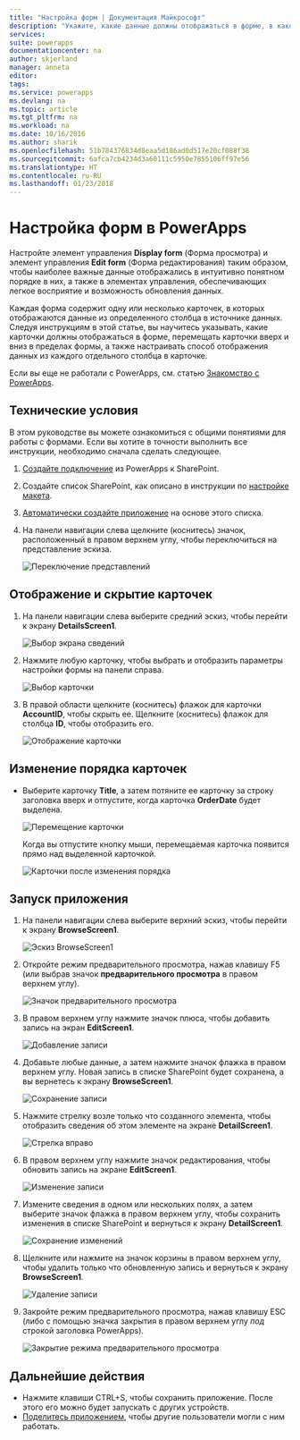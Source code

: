 ```yaml
---
title: "Настройка форм | Документация Майкрософт"
description: "Укажите, какие данные должны отображаться в форме, в каком порядке и в каких элементах управления."
services: 
suite: powerapps
documentationcenter: na
author: skjerland
manager: anneta
editor: 
tags: 
ms.service: powerapps
ms.devlang: na
ms.topic: article
ms.tgt_pltfrm: na
ms.workload: na
ms.date: 10/16/2016
ms.author: sharik
ms.openlocfilehash: 51b784376834d8eaa5d186ad0d517e20cf088f38
ms.sourcegitcommit: 6afca7cb4234d3a60111c5950e7855106ff97e56
ms.translationtype: HT
ms.contentlocale: ru-RU
ms.lasthandoff: 01/23/2018
---
```

# <a name="customize-forms-in-powerapps"></a>Настройка форм в PowerApps
Настройте элемент управления **Display form** (Форма просмотра) и элемент управления **Edit form** (Форма редактирования) таким образом, чтобы наиболее важные данные отображались в интуитивно понятном порядке в них, а также в элементах управления, обеспечивающих легкое восприятие и возможность обновления данных.

Каждая форма содержит одну или несколько карточек, в которых отображаются данные из определенного столбца в источнике данных. Следуя инструкциям в этой статье, вы научитесь указывать, какие карточки должны отображаться в форме, перемещать карточки вверх и вниз в пределах формы, а также настраивать способ отображения данных из каждого отдельного столбца в карточке.

Если вы еще не работали с PowerApps, см. статью [Знакомство с PowerApps](getting-started.md).

## <a name="prerequisites"></a>Технические условия
В этом руководстве вы можете ознакомиться с общими понятиями для работы с формами. Если вы хотите в точности выполнить все инструкции, необходимо сначала сделать следующее.

1. [Создайте подключение](connect-to-sharepoint.md) из PowerApps к SharePoint.

2. Создайте список SharePoint, как описано в инструкции по [настройке макета](customize-layout-sharepoint.md).

3. [Автоматически создайте приложение](app-from-sharepoint.md) на основе этого списка.

4. На панели навигации слева щелкните (коснитесь) значок, расположенный в правом верхнем углу, чтобы переключиться на представление эскиза.

    ![Переключение представлений](./media/customize-forms-sharepoint/toggle-view.png)

## <a name="show-and-hide-cards"></a>Отображение и скрытие карточек
1. На панели навигации слева выберите средний эскиз, чтобы перейти к экрану **DetailsScreen1**.

    ![Выбор экрана сведений](./media/customize-forms-sharepoint/details-thumbnail.png)

2. Нажмите любую карточку, чтобы выбрать и отобразить параметры настройки формы на панели справа.

    ![Выбор карточки](./media/customize-forms-sharepoint/select-card.png)

3. В правой области щелкните (коснитесь) флажок для карточки **AccountID**, чтобы скрыть ее. Щелкните (коснитесь) флажок для столбца **ID**, чтобы отобразить его.

    ![Отображение карточки](./media/customize-forms-sharepoint/checkbox.png)

## <a name="reorder-the-cards"></a>Изменение порядка карточек
* Выберите карточку **Title**, а затем потяните ее карточку за строку заголовка вверх и отпустите, когда карточка **OrderDate** будет выделена.

    ![Перемещение карточки](./media/customize-forms-sharepoint/move-card.png)

    Когда вы отпустите кнопку мыши, перемещаемая карточка появится прямо над выделенной карточкой.

    ![Карточки после изменения порядка](./media/customize-forms-sharepoint/reordered-card.png)

## <a name="run-the-app"></a>Запуск приложения
1. На панели навигации слева выберите верхний эскиз, чтобы перейти к экрану **BrowseScreen1**.

    ![Эскиз BrowseScreen1](./media/customize-forms-sharepoint/browse-thumbnail.png)

2. Откройте режим предварительного просмотра, нажав клавишу F5 (или выбрав значок **предварительного просмотра** в правом верхнем углу).  

    ![Значок предварительного просмотра](./media/customize-forms-sharepoint/open-preview.png)

3. В правом верхнем углу нажмите значок плюса, чтобы добавить запись на экран **EditScreen1**.

    ![Добавление записи](./media/customize-forms-sharepoint/add-record.png)

4. Добавьте любые данные, а затем нажмите значок флажка в правом верхнем углу. Новая запись в списке SharePoint будет сохранена, а вы вернетесь к экрану **BrowseScreen1**.

    ![Сохранение записи](./media/customize-forms-sharepoint/save-record.png)

5. Нажмите стрелку возле только что созданного элемента, чтобы отобразить сведения об этом элементе на экране **DetailScreen1**.  

    ![Стрелка вправо](./media/customize-forms-sharepoint/right-arrow.png)

6. В правом верхнем углу нажмите значок редактирования, чтобы обновить запись на экране **EditScreen1**.

    ![Изменение записи](./media/customize-forms-sharepoint/edit-record.png)

7. Измените сведения в одном или нескольких полях, а затем выберите значок флажка в правом верхнем углу, чтобы сохранить изменения в списке SharePoint и вернуться к экрану **DetailScreen1**.  

    ![Сохранение изменений](./media/customize-forms-sharepoint/save-record.png)

8. Щелкните или нажмите на значок корзины в правом верхнем углу, чтобы удалить только что обновленную запись и вернуться к экрану **BrowseScreen1**.

    ![Удаление записи](./media/customize-forms-sharepoint/delete-record.png)

9. Закройте режим предварительного просмотра, нажав клавишу ESC (либо с помощью значка закрытия в правом верхнем углу *под* строкой заголовка PowerApps).

    ![Закрытие режима предварительного просмотра](./media/customize-forms-sharepoint/close-preview.png)

## <a name="next-steps"></a>Дальнейшие действия
* Нажмите клавиши CTRL+S, чтобы сохранить приложение. После этого его можно будет запускать с других устройств.
* [Поделитесь приложением](share-app.md), чтобы другие пользователи могли с ним работать.
